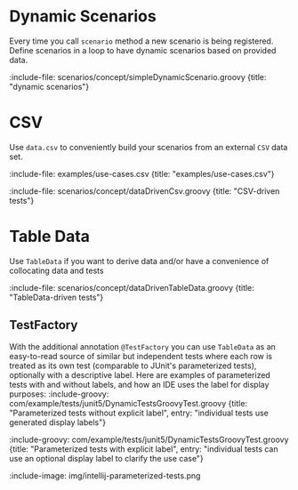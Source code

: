 # Dynamic Scenarios

Every time you call `scenario` method a new scenario is being registered. 
Define scenarios in a loop to have dynamic scenarios based on provided data.   

:include-file: scenarios/concept/simpleDynamicScenario.groovy {title: "dynamic scenarios"}

# CSV 

Use `data.csv` to conveniently build your scenarios from an external `CSV` data set.

:include-file: examples/use-cases.csv {title: "examples/use-cases.csv"}
 
:include-file: scenarios/concept/dataDrivenCsv.groovy {title: "CSV-driven tests"} 

# Table Data

Use `TableData` if you want to derive data and/or have a convenience of collocating data and tests 

:include-file: scenarios/concept/dataDrivenTableData.groovy {title: "TableData-driven tests"}

## TestFactory

With the additional annotation `@TestFactory` you can use `TableData` as an easy-to-read source of 
similar but independent tests where each row is treated as its own test (comparable to JUnit's 
parameterized tests), optionally with a descriptive label. 
Here are examples of parameterized tests with and without labels, and how an IDE uses the label for display purposes:
:include-groovy: com/example/tests/junit5/DynamicTestsGroovyTest.groovy {title: "Parameterized tests without explicit label", entry: "individual tests use generated display labels"}

:include-groovy: com/example/tests/junit5/DynamicTestsGroovyTest.groovy {title: "Parameterized tests with explicit label", entry: "individual tests can use an optional display label to clarify the use case"}

:include-image: img/intellij-parameterized-tests.png
